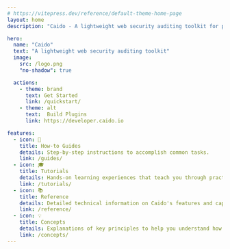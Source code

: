 ```yaml
---
# https://vitepress.dev/reference/default-theme-home-page
layout: home
description: "Caido - A lightweight web security auditing toolkit for penetration testing and security research."

hero:
  name: "Caido"
  text: "A lightweight web security auditing toolkit"
  image:
    src: /logo.png
    "no-shadow": true

  actions:
    - theme: brand
      text: Get Started
      link: /quickstart/
    - theme: alt
      text:  Build Plugins 
      link: https://developer.caido.io

features:
  - icon: 📖
    title: How-to Guides
    details: Step-by-step instructions to accomplish common tasks.
    link: /guides/
  - icon: 🎓
    title: Tutorials
    details: Hands-on learning experiences that teach you through practical examples.
    link: /tutorials/
  - icon: 📚
    title: Reference
    details: Detailed technical information on Caido's features and capabilities.
    link: /reference/
  - icon: 💡
    title: Concepts
    details: Explanations of key principles to help you understand how Caido works.
    link: /concepts/
---
```

